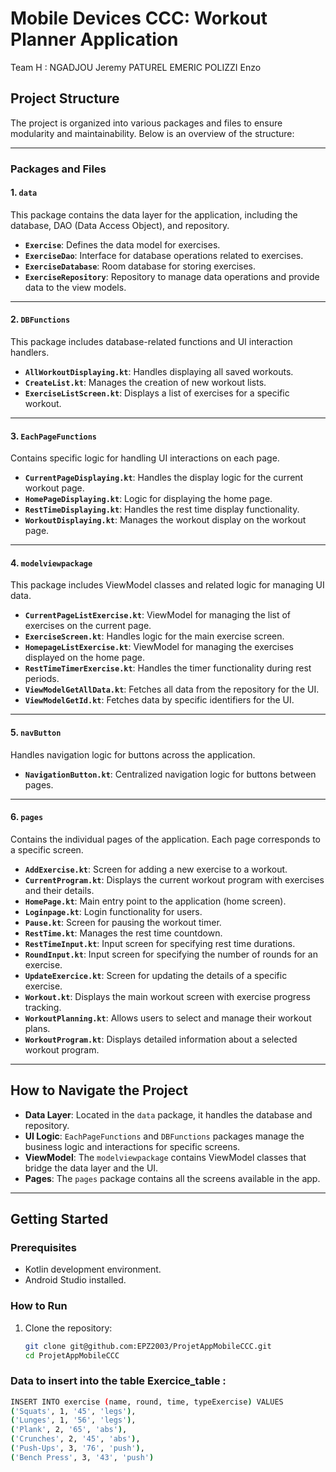 # Mobile Devices CCC: Workout Planner Application 
Team H : NGADJOU Jeremy PATUREL EMERIC POLIZZI Enzo 
## Project Structure

The project is organized into various packages and files to ensure modularity and maintainability. Below is an overview of the structure:

---

### **Packages and Files**

#### **1. `data`**
This package contains the data layer for the application, including the database, DAO (Data Access Object), and repository.

- **`Exercise`**: Defines the data model for exercises.
- **`ExerciseDao`**: Interface for database operations related to exercises.
- **`ExerciseDatabase`**: Room database for storing exercises.
- **`ExerciseRepository`**: Repository to manage data operations and provide data to the view models.

---

#### **2. `DBFunctions`**
This package includes database-related functions and UI interaction handlers.

- **`AllWorkoutDisplaying.kt`**: Handles displaying all saved workouts.
- **`CreateList.kt`**: Manages the creation of new workout lists.
- **`ExerciseListScreen.kt`**: Displays a list of exercises for a specific workout.

---

#### **3. `EachPageFunctions`**
Contains specific logic for handling UI interactions on each page.

- **`CurrentPageDisplaying.kt`**: Handles the display logic for the current workout page.
- **`HomePageDisplaying.kt`**: Logic for displaying the home page.
- **`RestTimeDisplaying.kt`**: Handles the rest time display functionality.
- **`WorkoutDisplaying.kt`**: Manages the workout display on the workout page.

---

#### **4. `modelviewpackage`**
This package includes ViewModel classes and related logic for managing UI data.

- **`CurrentPageListExercise.kt`**: ViewModel for managing the list of exercises on the current page.
- **`ExerciseScreen.kt`**: Handles logic for the main exercise screen.
- **`HomepageListExercise.kt`**: ViewModel for managing the exercises displayed on the home page.
- **`RestTimeTimerExercise.kt`**: Handles the timer functionality during rest periods.
- **`ViewModelGetAllData.kt`**: Fetches all data from the repository for the UI.
- **`ViewModelGetId.kt`**: Fetches data by specific identifiers for the UI.

---

#### **5. `navButton`**
Handles navigation logic for buttons across the application.

- **`NavigationButton.kt`**: Centralized navigation logic for buttons between pages.

---

#### **6. `pages`**
Contains the individual pages of the application. Each page corresponds to a specific screen.

- **`AddExercise.kt`**: Screen for adding a new exercise to a workout.
- **`CurrentProgram.kt`**: Displays the current workout program with exercises and their details.
- **`HomePage.kt`**: Main entry point to the application (home screen).
- **`Loginpage.kt`**: Login functionality for users.
- **`Pause.kt`**: Screen for pausing the workout timer.
- **`RestTime.kt`**: Manages the rest time countdown.
- **`RestTimeInput.kt`**: Input screen for specifying rest time durations.
- **`RoundInput.kt`**: Input screen for specifying the number of rounds for an exercise.
- **`UpdateExercice.kt`**: Screen for updating the details of a specific exercise.
- **`Workout.kt`**: Displays the main workout screen with exercise progress tracking.
- **`WorkoutPlanning.kt`**: Allows users to select and manage their workout plans.
- **`WorkoutProgram.kt`**: Displays detailed information about a selected workout program.

---

## How to Navigate the Project

- **Data Layer**: Located in the `data` package, it handles the database and repository.
- **UI Logic**: `EachPageFunctions` and `DBFunctions` packages manage the business logic and interactions for specific screens.
- **ViewModel**: The `modelviewpackage` contains ViewModel classes that bridge the data layer and the UI.
- **Pages**: The `pages` package contains all the screens available in the app.

---

## Getting Started

### Prerequisites
- Kotlin development environment.
- Android Studio installed.

### How to Run
1. Clone the repository:
   ```bash
   git clone git@github.com:EPZ2003/ProjetAppMobileCCC.git
   cd ProjetAppMobileCCC
### Data to insert into the table Exercice_table : 
   ```bash
INSERT INTO exercise (name, round, time, typeExercise) VALUES
('Squats', 1, '45', 'legs'),
('Lunges', 1, '56', 'legs'),
('Plank', 2, '65', 'abs'),
('Crunches', 2, '45', 'abs'),
('Push-Ups', 3, '76', 'push'),
('Bench Press', 3, '43', 'push')
